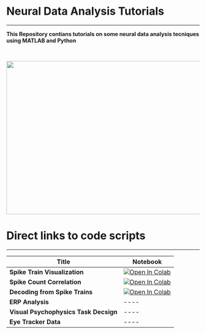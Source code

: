 
# Neural Data Analysis Tutorials
---
**This Repository contians tutorials on some neural data analysis tecniques using MATLAB and Python**

<br>
<p align="center">
<img src="https://user-images.githubusercontent.com/76477833/210067487-58ac6ecd-c7fa-4a8d-988f-a6b9cf8f61f9.png" width="600" height="400">


# Direct links to code scripts
---
|  Title | Notebook|
| - | ---------|
|**Spike Train Visualization**|[![Open In Colab](https://colab.research.google.com/assets/colab-badge.svg)](https://github.com/MiladQolami/Neural-Data-Analysis/blob/main/SpikeTrianVisualization/MainCode.ipynb)|
|**Spike Count Correlation**| [![Open In Colab](https://colab.research.google.com/assets/colab-badge.svg)](https://github.com/MiladQolami/BasicNeuralDataAnalysis/tree/main/SpikeCountCorrelation)|
|**Decoding from Spike Trains**| [![Open In Colab](https://colab.research.google.com/assets/colab-badge.svg)](https://github.com/MiladQolami/BasicNeuralDataAnalysis/tree/main/SpikeCountCorrelation)|
|**ERP Analysis**|----|
|**Visual Psychophysics Task Decsign**|----|
|**Eye Tracker Data**| ----|
